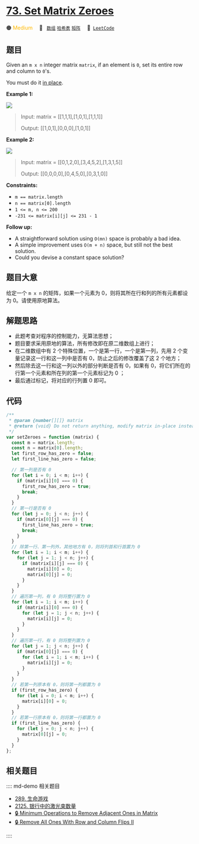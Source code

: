 # [73. Set Matrix Zeroes](https://leetcode.com/problems/set-matrix-zeroes/)

🟠 <font color=#ffb800>Medium</font>&emsp; 🔖&ensp; [`数组`](/leetcode/outline/tag/array.md) [`哈希表`](/leetcode/outline/tag/hash-table.md) [`矩阵`](/leetcode/outline/tag/matrix.md)&emsp; 🔗&ensp;[`LeetCode`](https://leetcode.com/problems/set-matrix-zeroes/)

## 题目

Given an `m x n` integer matrix `matrix`, if an element is `0`, set its entire
row and column to `0`'s.

You must do it [in place](https://en.wikipedia.org/wiki/In-place_algorithm).

**Example 1:**

![](https://assets.leetcode.com/uploads/2020/08/17/mat1.jpg)

> Input: matrix = [[1,1,1],[1,0,1],[1,1,1]]
>
> Output: [[1,0,1],[0,0,0],[1,0,1]]

**Example 2:**

![](https://assets.leetcode.com/uploads/2020/08/17/mat2.jpg)

> Input: matrix = [[0,1,2,0],[3,4,5,2],[1,3,1,5]]
>
> Output: [[0,0,0,0],[0,4,5,0],[0,3,1,0]]

**Constraints:**

- `m == matrix.length`
- `n == matrix[0].length`
- `1 <= m, n <= 200`
- `-231 <= matrix[i][j] <= 231 - 1`

**Follow up:**

- A straightforward solution using `O(mn)` space is probably a bad idea.
- A simple improvement uses `O(m + n)` space, but still not the best solution.
- Could you devise a constant space solution?

## 题目大意

给定一个 `m x n` 的矩阵，如果一个元素为 0，则将其所在行和列的所有元素都设为 0。请使用原地算法。

## 解题思路

- 此题考查对程序的控制能力，无算法思想；
- 题目要求采用原地的算法，所有修改即在原二维数组上进行；
- 在二维数组中有 2 个特殊位置，一个是第一行，一个是第一列，先用 2 个变量记录这一行和这一列中是否有 0，防止之后的修改覆盖了这 2 个地方；
- 然后除去这一行和这一列以外的部分判断是否有 0，如果有 0，将它们所在的行第一个元素和所在列的第一个元素标记为 0 ；
- 最后通过标记，将对应的行列置 0 即可。

## 代码

```javascript
/**
 * @param {number[][]} matrix
 * @return {void} Do not return anything, modify matrix in-place instead.
 */
var setZeroes = function (matrix) {
  const m = matrix.length;
  const n = matrix[0].length;
  let first_row_has_zero = false;
  let first_line_has_zero = false;

  // 第一列是否有 0
  for (let i = 0; i < m; i++) {
    if (matrix[i][0] === 0) {
      first_row_has_zero = true;
      break;
    }
  }
  // 第一行是否有 0
  for (let j = 0; j < n; j++) {
    if (matrix[0][j] === 0) {
      first_line_has_zero = true;
      break;
    }
  }
  // 除第一行、第一列外，其他地方有 0，则将列首和行首置为 0
  for (let i = 1; i < m; i++) {
    for (let j = 1; j < n; j++) {
      if (matrix[i][j] === 0) {
        matrix[i][0] = 0;
        matrix[0][j] = 0;
      }
    }
  }
  // 遍历第一列，有 0 则将整行置为 0
  for (let i = 1; i < m; i++) {
    if (matrix[i][0] === 0) {
      for (let j = 1; j < n; j++) {
        matrix[i][j] = 0;
      }
    }
  }
  // 遍历第一行，有 0 则将整列置为 0
  for (let j = 1; j < n; j++) {
    if (matrix[0][j] === 0) {
      for (let i = 1; i < m; i++) {
        matrix[i][j] = 0;
      }
    }
  }
  // 若第一列原本有 0，则将第一列都置为 0
  if (first_row_has_zero) {
    for (let i = 0; i < m; i++) {
      matrix[i][0] = 0;
    }
  }
  // 若第一行原本有 0，则将第一行都置为 0
  if (first_line_has_zero) {
    for (let j = 0; j < n; j++) {
      matrix[0][j] = 0;
    }
  }
};
```

## 相关题目

:::: md-demo 相关题目

- [289. 生命游戏](https://leetcode.com/problems/game-of-life)
- [2125. 银行中的激光束数量](https://leetcode.com/problems/number-of-laser-beams-in-a-bank)
- [🔒 Minimum Operations to Remove Adjacent Ones in Matrix](https://leetcode.com/problems/minimum-operations-to-remove-adjacent-ones-in-matrix)
- [🔒 Remove All Ones With Row and Column Flips II](https://leetcode.com/problems/remove-all-ones-with-row-and-column-flips-ii)

::::
